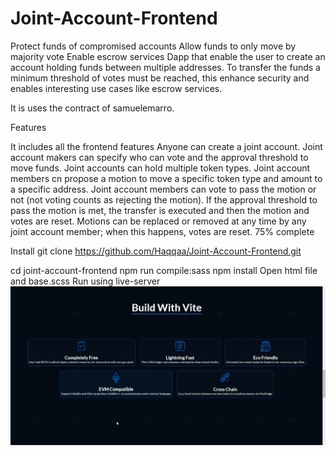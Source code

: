 # Joint-Account-Frontend
Protect funds of compromised accounts Allow funds to only move by majority vote Enable escrow services
Dapp that enable the user to create an account holding funds between multiple addresses. To transfer the funds a minimum threshold of votes must be reached, this enhance security and enables interesting use cases like escrow services.

It is uses the contract of samuelemarro.

Features

It includes all the frontend features
Anyone can create a joint account.
Joint account makers can specify who can vote and the approval threshold to move funds.
Joint accounts can hold multiple token types.
Joint account members cn propose a motion to move a specific token type and amount to a specific address.
Joint account members can vote to pass the motion or not (not voting counts as rejecting the motion).
If the approval threshold to pass the motion is met, the transfer is executed and then the motion and votes are reset.
Motions can be replaced or removed at any time by any joint account member; when this happens, votes are reset.
75% complete

Install
git clone https://github.com/Haqqaa/Joint-Account-Frontend.git

cd joint-account-frontend
npm run compile:sass
npm install
Open html file and base.scss
Run using live-server
![Image](https://github.com/Haqqaa/Joint-Account-Frontend/blob/65ab4eb29f56dcb6582bf1ee176f0bca4f339d20/Screenshot_20220615-105113_Video%20Player.jpg)

